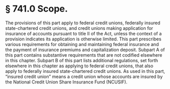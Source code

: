 # § 741.0   Scope.

The provisions of this part apply to federal credit unions, federally insured state-chartered credit unions, and credit unions making application for insurance of accounts pursuant to title II of the Act, unless the context of a provision indicates its application is otherwise limited. This part prescribes various requirements for obtaining and maintaining federal insurance and the payment of insurance premiums and capitalization deposit. Subpart A of this part contains substantive requirements that are not codified elsewhere in this chapter. Subpart B of this part lists additional regulations, set forth elsewhere in this chapter as applying to federal credit unions, that also apply to federally insured state-chartered credit unions. As used in this part, “insured credit union” means a credit union whose accounts are insured by the National Credit Union Share Insurance Fund (NCUSIF). 





